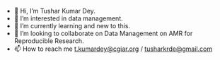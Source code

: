 - 👋 Hi, I’m Tushar Kumar Dey.
- 👀 I’m interested in data management.
- 🌱 I’m currently learning and new to this.
- 💞️ I’m looking to collaborate on Data Management on AMR for Reproducible Research.
- 📫 How to reach me t.kumardey@cgiar.org / tusharkrde@gmail.com

<!---
TusharKD28/TusharKD28 is a ✨ special ✨ repository because its `README.md` (this file) appears on your GitHub profile.
You can click the Preview link to take a look at your changes.
--->

